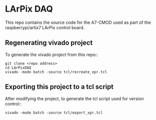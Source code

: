 # LArPix DAQ

This repo contains the source code for the A7-CMOD used as part of the raspberrypi/artix7 LArPix control board.

## Regenerating vivado project

To generate the vivado project from this repo::

    git clone <repo address>
    cd LArPixDAQ
    vivado -mode batch -source tcl/recreate_xpr.tcl

## Exporting this project to a tcl script

After modifying the project, to generate the tcl script used for version control::

    vivado -mode batch -source tcl/export_xpr.tcl